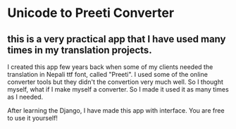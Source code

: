 # Unicode to Preeti Converter

## this is a very practical app that I have used many times in my translation projects.

I created this app few years back when some of my clients needed the translation in Nepali ttf font, called "Preeti".
I used some of the online converter tools but they didn't the convertion very much well.
So I thought myself, what if I make myself a converter.
So I made it used it as many times as I needed.

After learning the Django, I have made this app with interface.
You are free to use it yourself!
